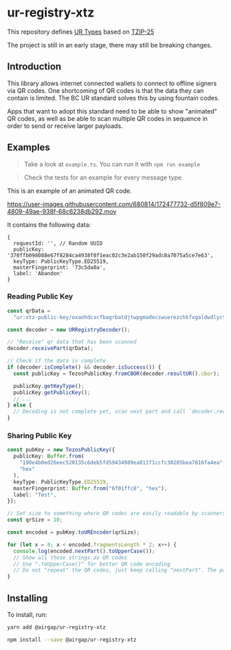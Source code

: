 # ur-registry-xtz

This repository defines [UR Types](https://github.com/BlockchainCommons/Research/blob/master/papers/bcr-2020-006-urtypes.md) based on [TZIP-25](https://gitlab.com/tezos/tzip/-/merge_requests/174)

The project is still in an early stage, there may still be breaking changes.

## Introduction

This library allows internet connected wallets to connect to offline signers via QR codes. One shortcoming of QR codes is that the data they can contain is limited. The BC UR standard solves this by using fountain codes.

Apps that want to adopt this standard need to be able to show "animated" QR codes, as well as be able to scan multiple QR codes in sequence in order to send or receive larger payloads.

## Examples

> Take a look at `example.ts`. You can run it with `npm run example`

> Check the tests for an example for every message type.

This is an example of an animated QR code.

https://user-images.githubusercontent.com/680814/172477732-d5f809e7-4809-49ae-938f-68c6238db292.mov

It contains the following data:

```
{
  requestId: '', // Random UUID
  publicKey: '370ffb098088e67f8284ca4938f8f1eac02c3e2ab150f29adc8a7075a5ce7e63',
  keyType: PublicKeyType.ED25519,
  masterFingerprint: '73c5da0a',
  label: 'Abandon'
}
```

### Reading Public Key

```typescript
const qrData =
  "ur:xtz-public-key/oxaohdcxcfbagrbatdjtwpgmadecswuerezchkfxgaldwdlyctcetksraoahrnoslyjloxwdaxadaafyjladzmspahjlfpinjpflhsjocxdpcxfwjlkpjtiaihnemttbmt";

const decoder = new URRegistryDecoder();

// "Receive" qr data that has been scanned
decoder.receivePart(qrData);

// Check if the data is complete
if (decoder.isComplete() && decoder.isSuccess()) {
  const publicKey = TezosPublicKey.fromCBOR(decoder.resultUR().cbor);

  publicKey.getKeyType();
  publicKey.getPublicKey();
  // ...
} else {
  // Decoding is not complete yet, scan next part and call `decoder.receivePart(qrData);` again.
}
```

### Sharing Public Key

```typescript
const pubKey = new TezosPublicKey({
  publicKey: Buffer.from(
    "190e4b0ed26eec520135c6deb5fd59434989ea811f1ccfc30205bea7816fa4ea",
    "hex"
  ),
  keyType: PublicKeyType.ED25519,
  masterFingerprint: Buffer.from("6f01ffc8", "hex"),
  label: "Test",
});

// Set size to something where QR codes are easily readable by scanners. This value is very low to simulate larger payloads.
const qrSize = 10;

const encoded = pubKey.toUREncoder(qrSize);

for (let x = 0; x < encoded.fragmentsLength * 2; x++) {
  console.log(encoded.nextPart().toUpperCase());
  // Show all those strings as QR codes
  // Use ".toUpperCase()" for better QR code encoding
  // Do not "repeat" the QR codes, just keep calling "nextPart". The parts after 5/5 are technically not needed, but it contains parts of the previous QR codes and allows transmission to succeed, even if some QRs are lost.
}
```

## Installing

To install, run:

```bash
yarn add @airgap/ur-registry-xtz
```

```bash
npm install --save @airgap/ur-registry-xtz
```
